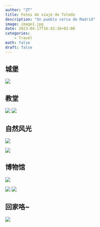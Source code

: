```yaml
---
author: "ZT"
title: Fotos de viaje de Toledo
description: "Un pueblo cerca de Madrid"
image: image1.jpg
date: 2023-04-17T16:42:16+02:00
categories:
    - Travel
math: false
draft: false
---
```




## 城堡

![](image6.jpg) 

## 教堂

![](iglesia1.jpg) ![](iglesia2.jpg) 

## 自然风光

![](image2.jpg)

![](image11.jpg) 

## 博物馆

![](museo1.jpg) 

![](museo2.jpg)  ![](museo4.jpg)

## 回家咯~

![](image9.jpg) 
